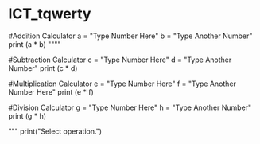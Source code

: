 # ICT_tqwerty
#Addition Calculator
a = "Type Number Here"
b = "Type Another Number"
print (a * b)
""""

#Subtraction Calculator
c = "Type Number Here"
d = "Type Another Number"
print (c * d)

#Multiplication Calculator
e = "Type Number Here"
f = "Type Another Number Here"
print (e * f)

#Division Calculator
g = "Type Number Here"
h = "Type Another Number"
print (g * h)

"""
print("Select operation.")
